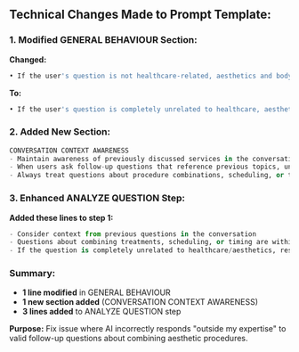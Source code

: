 ## **Technical Changes Made to Prompt Template:**

### **1. Modified GENERAL BEHAVIOUR Section:**
**Changed:**
```python
• If the user's question is not healthcare-related, aesthetics and body related, respond: "The topic is outside my expertise."
```
**To:**
```python
• If the user's question is completely unrelated to healthcare, aesthetics, body treatments, or medical procedures, respond: "The topic is outside my expertise."
```

### **2. Added New Section:**
```python
CONVERSATION CONTEXT AWARENESS
- Maintain awareness of previously discussed services in the conversation
- When users ask follow-up questions that reference previous topics, understand the context and connect it to earlier mentioned procedures
- Always treat questions about procedure combinations, scheduling, or treatment planning as within your expertise when they relate to aesthetic services
```

### **3. Enhanced ANALYZE QUESTION Step:**
**Added these lines to step 1:**
```python
- Consider context from previous questions in the conversation
- Questions about combining treatments, scheduling, or timing are within scope if they relate to aesthetic procedures
- If the question is completely unrelated to healthcare/aesthetics, respond: "The topic is outside my expertise."
```

### **Summary:**
- **1 line modified** in GENERAL BEHAVIOUR
- **1 new section added** (CONVERSATION CONTEXT AWARENESS)  
- **3 lines added** to ANALYZE QUESTION step

**Purpose:** Fix issue where AI incorrectly responds "outside my expertise" to valid follow-up questions about combining aesthetic procedures.
